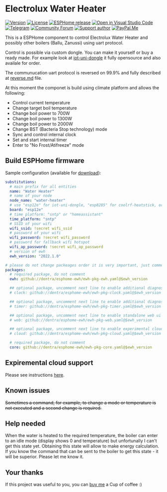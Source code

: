 # Electrolux Water Heater

[![Version][version-shield]][version]
[![License][license-shield]][license]
[![ESPHome release][esphome-release-shield]][esphome-release]
[![Open in Visual Studio Code][open-in-vscode-shield]][open-in-vscode]
[![Telegram][telegram-shield]][telegram]
[![Community Forum][community-forum-shield]][community-forum]
[![Support author][donate-me-shield]][donate-me]
[![PayPal.Me][paypal-me-shield]][paypal-me]

[version-shield]: https://img.shields.io/static/v1?label=Version&message=2022.1.2&color=green
[version]: https://github.com/dentra/esphome-tion/releases/

[license-shield]: https://img.shields.io/static/v1?label=License&message=MIT&color=orange&logo=license
[license]: https://opensource.org/licenses/MIT

[esphome-release-shield]: https://img.shields.io/static/v1?label=ESPHome&message=2022.9&color=green&logo=esphome
[esphome-release]: https://github.com/esphome/esphome/releases/

[open-in-vscode-shield]: https://img.shields.io/static/v1?label=+&message=Open+in+VSCode&color=blue&logo=visualstudiocode
[open-in-vscode]: https://open.vscode.dev/dentra/esphome-tion

[telegram-shield]: https://img.shields.io/static/v1?label=+&message=Telegram&logo=telegram
[telegram]: https://t.me/joinchat/psTUBFY5E4swZTAy

[community-forum-shield]: https://img.shields.io/static/v1.svg?label=%20&message=Forum&style=popout&color=41bdf5&logo=HomeAssistant&logoColor=white
[community-forum]: https://community.home-assistant.io/t/electrolux-water-heater-integration/368498

[donate-me-shield]: https://img.shields.io/static/v1?label=+&message=Donate
[donate-me]: https://www.tinkoff.ru/cf/3dZPaLYDBAI

[paypal-me-shield]: https://img.shields.io/static/v1?label=+&message=PayPal.Me&logo=paypal
[paypal-me]: https://paypal.me/dentra0



This is a ESPHome component to control Electrolux Water Heater and possibly other boilers (Ballu, Zanussi) using uart protocol.

Control is possible via custom dongle. You can make it yourself or buy a ready made.
For example look at [iot-uni-dongle](https://github.com/dudanov/iot-uni-dongle) it fully opensource and also availale for order.

The communucation uart protocol is reversed on 99.9% and fully described at [reverse.md](reverse.md) file.

At this moment the componet is build using climate platform and allows the following:
* Control current temperature
* Change target boil temperature
* Change boil power to 700W
* Change boil power to 1300W
* Change boil power to 2000W
* Change BST (Bacteria Stop technology) mode
* Sync and control internal clock
* Set and start internal timer
* Enter to "No Frost/Atifreeze" mode

## Build ESPHome firmware

Sample configuration (available for [download](ewh.yaml)):

```yaml
substitutions:
  # main prefix for all entities
  name: "Water Heater"
  # name of your node
  node_name: "water-heater"
  # use "esp12e" for iot-uni-dongle, "esp8285" for coolrf-heatstick, or your own if you know it
  board: "esp12e"
  # time platform: "sntp" or "homeassistant"
  time_platform: "sntp"
  # SSID of your wifi
  wifi_ssid: !secret wifi_ssid
  # password of your wifi
  wifi_password: !secret wifi_password
  # password for fallback wifi hotspot
  wifi_ap_password: !secret wifi_ap_password
  # version of ewh
  ewh_version: "2022.1.0"

# please do not change packeages order it is very important, just comment/uncomment
packages:
  # required package, do not comment
  ewh: github://dentra/esphome-ewh/ewh-pkg-ewh.yaml@$ewh_version

  ## optional package, uncomment next line to enable additional diagnostic clock sensor
  # clock: github://dentra/esphome-ewh/ewh-pkg-clock.yaml@$ewh_version

  ## optional package, uncomment next line to enable additional diagnostic timer sensor
  # timer: github://dentra/esphome-ewh/ewh-pkg-timer.yaml@$ewh_version

  ## optional package, uncomment next line to enable standalone web ui
  # web: github://dentra/esphome-ewh/ewh-pkg-web.yaml@$ewh_version

  ## optional package, uncomment next line to enable experimental cloud support
  # cloud: github://dentra/esphome-ewh/ewh-pkg-cloud.yaml@$ewh_version

  # required package, do not comment
  core: github://dentra/esphome-ewh/ewh-pkg-core.yaml@$ewh_version
```

## Expiremental cloud support

Please see instructions [here](components/ewh_cloud/README.md).

## Known issues

~~Sometimes a command, for example, to change a mode or temperature is not executed and a second change is required.~~

## Help needed

When the water is heated to the required temperature, the boiler can enter to an idle mode (display shows 0 and temperature) but unfortunally I can't get this state yet. Obtaining this state will allow to make energy calculation. If you know the command that can be sent to the boiler to get this state - it will be superior. Please let me know it.

## Your thanks
If this project was useful to you, you can [buy me](https://paypal.me/dentra0) a Cup of coffee :)
